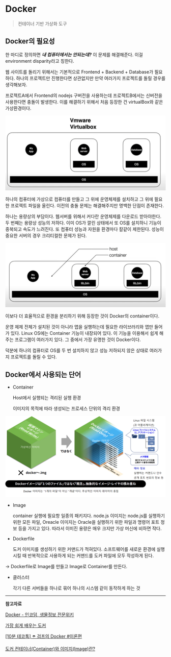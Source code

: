 # Docker

> 컨테이너 기반 가상화 도구
> 

## Docker의 필요성

한 마디로 정의하면 ***내 컴퓨터에서는 안되는데?*** 이 문제를 해결해준다. 이걸 environment disparity라고 칭한다.

웹 사이트를 돌리기 위해서는 기본적으로 Frontend + Backend + Database가 필요하다.  하나의 프로젝트만 진행한다면 상관없지만 만약 여러가지 프로젝트를 돌릴 경우를 생각해보자. 

프로젝트A에서 Frontend의 nodejs 구버전을 사용하는데 프로젝트B에서는 신버전을 사용한다면 충돌이 발생한다. 이를 해결하기 위해서 처음 등장한 건 virtualBox와 같은 가상환경이다. 

![Untitled](img/Untitled.png)

하나의 컴퓨터에 가상으로 컴퓨터를 만들고 그 위에 운영체제를 설치하고 그 위에 필요한 프로젝트 파일을 올린다. 이전의 충돌 문제는 해결해주지만 명백한 단점이 존재한다. 

하나는 용량상의 부담이다. 웹서버를 위해서 커다란 운영체제를 다운로드 받아야한다.  두 번째는 용량상 성능의 저하다. 이미 OS가 깔린 상태에서 또 OS를 설치하니 기능이 중복되고 속도가 느려진다. 또 컴퓨터 성능과 자원을 환경마다 칼같이 제한된다. 성능이 중요한 서버의 경우 크리티컬한 문제가 된다.

![Untitled](img/Untitled%201.png)

이보다 더 효율적으로 환경을 분리하기 위해 등장한 것이 Docker의 container이다.

운영 체제 전체가 설치된 것이 아니라 앱을 실행하는데 필요한 라이브러리와 앱만 들어가 있다. Linux OS에는 Container 기능이 내장되어 있다. 이 기능을 이용해서 쉽게 해주는 프로그램이 여러가지 있다. 그 중에서 가장 유명한 것이 Docker이다.

덕분에 하나의 컴퓨터로 OS를 두 번 설치하지 않고 성능 저하되지 않은 상태로 여러가지 프로젝트를 돌릴 수 있다.

## Docker에서 사용되는 단어

- Container
    
    Host에서 실행되는 격리된 실행 환경
    
    이미지의 목적에 따라 생성되는 프로세스 단위의 격리 환경
    

![Untitled](img/Untitled%202.png)

- Image
    
    container 실행에 필요항 일종의 패키지다. node.js 이미지는 node.js를 실행하기 위한 모든 파일, Oreacle 이미지는 Oracle을 실행하기 위한 파일과 명령어 포트 정보 등을 가지고 있다. 따라서 이미진 용량은 매우 크지만 가상 머신에 비하면 작다.
    
- Dockerfile
    
    도커 이미지를 생성하기 위한 커맨드가 적혀있다. 소프트웨어를 새로운 환경에 실행시킬 때 반복적으로 사용하게 되는 커맨드를 도커 파일에 모두 작성하게 된다.
    

→ Dockerfile로 Image를 만들고 Image로 Container를 만든다.

- 클러스터
    
    각기 다른 서버들을 하나로 묶어 하나의 시스템 같이 동작하게 하는 것
    

---

**참고자료**

[Docker - 인코덤, 생물정보 전문위키](http://www.incodom.kr/Docker#h_881e4d54e47b27bac35945f602eaf217)

[가장 쉽게 배우는 도커](https://www.youtube.com/watch?v=hWPv9LMlme8)

[[10분 테코톡] ☂️ 검프의 Docker #이론편](https://www.youtube.com/watch?v=IiNI6XAYtrs&t=384s)

[도커 컨테이너(Container)와 이미지(Image)란?](https://hoon93.tistory.com/48)